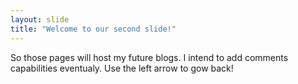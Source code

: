 ```yaml
---
layout: slide
title: "Welcome to our second slide!"
---
```

So those pages will host my future blogs. I intend to add comments capabilities eventualy.
Use the left arrow to gow back!
